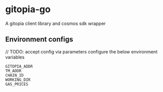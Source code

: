 # gitopia-go

A gitopia client library and cosmos sdk wrapper

## Environment configs
// TODO: accept config via parameters
configure the below environment variables
```
GITOPIA_ADDR
TM_ADDR
CHAIN_ID
WORKING_DIR
GAS_PRICES
```
